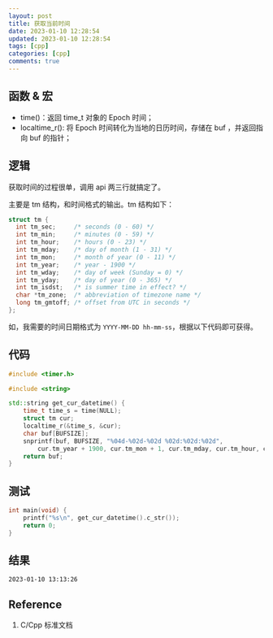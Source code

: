 ```yaml
---
layout: post
title: 获取当前时间
date: 2023-01-10 12:28:54
updated: 2023-01-10 12:28:54
tags: [cpp]
categories: [cpp]
comments: true
---
```


## 函数 & 宏

- time()：返回 time_t 对象的 Epoch 时间；
- localtime_r(): 将 Epoch 时间转化为当地的日历时间，存储在 buf ，并返回指向 buf 的指针；

## 逻辑

获取时间的过程很单，调用 api 两三行就搞定了。

主要是 tm 结构，和时间格式的输出。tm 结构如下：

```c++
struct tm {
  int tm_sec;     /* seconds (0 - 60) */
  int tm_min;     /* minutes (0 - 59) */
  int tm_hour;    /* hours (0 - 23) */
  int tm_mday;    /* day of month (1 - 31) */
  int tm_mon;     /* month of year (0 - 11) */
  int tm_year;    /* year - 1900 */
  int tm_wday;    /* day of week (Sunday = 0) */
  int tm_yday;    /* day of year (0 - 365) */
  int tm_isdst;   /* is summer time in effect? */
  char *tm_zone;  /* abbreviation of timezone name */
  long tm_gmtoff; /* offset from UTC in seconds */
};
```

如，我需要的时间日期格式为 `YYYY-MM-DD hh-mm-ss`，根据以下代码即可获得。



## 代码

```c++
#include <timer.h>

#include <string>

std::string get_cur_datetime() {
    time_t time_s = time(NULL);
    struct tm cur;
    localtime_r(&time_s, &cur);
    char buf[BUFSIZE];
    snprintf(buf, BUFSIZE, "%04d-%02d-%02d %02d:%02d:%02d", 
        cur.tm_year + 1900, cur.tm_mon + 1, cur.tm_mday, cur.tm_hour, cur.tm_min, cur.tm_sec);
    return buf;
}
```



## 测试

```c++
int main(void) {
    printf("%s\n", get_cur_datetime().c_str());
    return 0;
}
```



## 结果

```
2023-01-10 13:13:26
```



## Reference 

1. C/Cpp 标准文档
